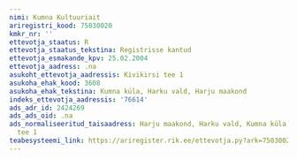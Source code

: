 ```yaml
---
nimi: Kumna Kultuuriait
ariregistri_kood: 75030020
kmkr_nr: ''
ettevotja_staatus: R
ettevotja_staatus_tekstina: Registrisse kantud
ettevotja_esmakande_kpv: 25.02.2004
ettevotja_aadress: .na
asukoht_ettevotja_aadressis: Kivikirsi tee 1
asukoha_ehak_kood: 3608
asukoha_ehak_tekstina: Kumna küla, Harku vald, Harju maakond
indeks_ettevotja_aadressis: '76614'
ads_adr_id: 2424269
ads_ads_oid: .na
ads_normaliseeritud_taisaadress: Harju maakond, Harku vald, Kumna küla, Kivikirsi
  tee 1
teabesysteemi_link: https://ariregister.rik.ee/ettevotja.py?ark=75030020&ref=rekvisiidid
---
```

